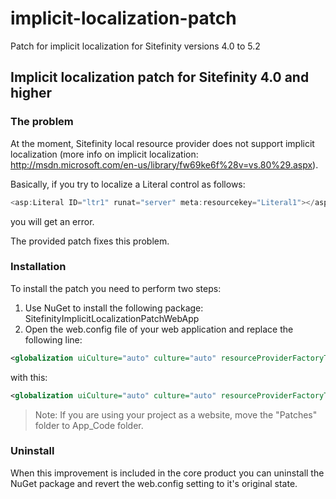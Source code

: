 implicit-localization-patch
===========================

Patch for implicit localization for Sitefinity versions 4.0 to 5.2

## Implicit localization patch for Sitefinity 4.0 and higher

### The problem
At the moment, Sitefinity local resource provider does not support implicit localization (more info on implicit localization: http://msdn.microsoft.com/en-us/library/fw69ke6f%28v=vs.80%29.aspx).

Basically, if you try to localize a Literal control as follows:

```csharp
<asp:Literal ID="ltr1" runat="server" meta:resourcekey="Literal1"></asp:Literal>
```

you will get an error.

The provided patch fixes this problem.

### Installation
To install the patch you need to perform two steps:

1. Use NuGet to install the following package: SitefinityImplicitLocalizationPatchWebApp
2. Open the web.config file of your web application and replace the following line:

```xml
<globalization uiCulture="auto" culture="auto" resourceProviderFactoryType="Telerik.Sitefinity.Localization.ExtendedResourceProviderFactory, Telerik.Sitefinity" />
```

with this:

```xml
<globalization uiCulture="auto" culture="auto" resourceProviderFactoryType="SitefinityWebApp.Patches.ImplicitLocalization.ExtendedResourceProviderFactory2" />
```

> Note: If you are using your project as a website, move the "Patches" folder to App_Code folder.

### Uninstall

When this improvement is included in the core product you can uninstall the NuGet package and revert the web.config setting to it's original state.